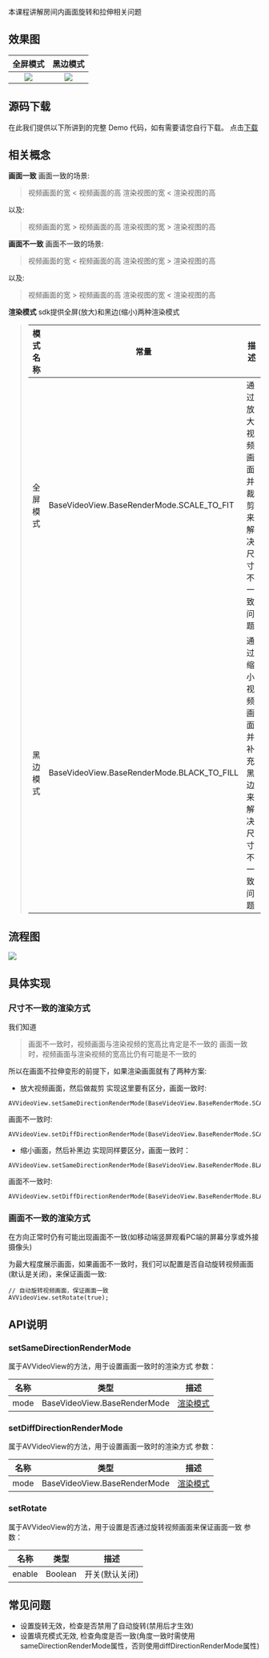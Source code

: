 ﻿本课程讲解房间内画面旋转和拉伸相关问题

## 效果图
全屏模式|黑边模式
:--:|:--:
![](https://main.qcloudimg.com/raw/b9e44f80ac8826c8d65c9f29ccba6d94.png)|![](https://main.qcloudimg.com/raw/56bf48220b2efc67db1932bd0cda59dc.png)

## 源码下载
在此我们提供以下所讲到的完整 Demo 代码，如有需要请您自行下载。 点击[下载](http://dldir1.qq.com/hudongzhibo/ILiveSDK/Demo/Android/Demo_Rotation.rar)
## 相关概念

**画面一致**
画面一致的场景:
> 视频画面的宽 < 视频画面的高 
> 渲染视图的宽 < 渲染视图的高

以及:
> 视频画面的宽 > 视频画面的高
> 渲染视图的宽 > 渲染视图的高

**画面不一致**
画面不一致的场景:
> 视频画面的宽 < 视频画面的高 
> 渲染视图的宽 > 渲染视图的高

以及:
> 视频画面的宽 > 视频画面的高
> 渲染视图的宽 < 渲染视图的高

**渲染模式**
sdk提供全屏(放大)和黑边(缩小)两种渲染模式
> |模式名称|常量|描述|
> |--|--|--|
> |全屏模式|BaseVideoView.BaseRenderMode.SCALE_TO_FIT|通过放大视频画面并裁剪来解决尺寸不一致问题|
> |黑边模式|BaseVideoView.BaseRenderMode.BLACK_TO_FILL|通过缩小视频画面并补充黑边来解决尺寸不一致问题|

## 流程图

![](https://main.qcloudimg.com/raw/27b7c9b712ba66641760eafde919d10b.png)

## 具体实现

### 尺寸不一致的渲染方式
我们知道
> 画面不一致时，视频画面与渲染视频的宽高比肯定是不一致的
> 画面一致时，视频画面与渲染视频的宽高比仍有可能是不一致的

所以在画面不拉伸变形的前提下，如果渲染画面就有了两种方案:

* 放大视频画面，然后做裁剪
实现这里要有区分，画面一致时:
```
AVVideoView.setSameDirectionRenderMode(BaseVideoView.BaseRenderMode.SCALE_TO_FIT);
```
画面不一致时:
```
AVVideoView.setDiffDirectionRenderMode(BaseVideoView.BaseRenderMode.SCALE_TO_FIT);
```

* 缩小画面，然后补黑边
实现同样要区分，画面一致时：
```
AVVideoView.setSameDirectionRenderMode(BaseVideoView.BaseRenderMode.BLACK_TO_FILL);
```
画面不一致时:
```
AVVideoView.setDiffDirectionRenderMode(BaseVideoView.BaseRenderMode.BLACK_TO_FILL);
```

### 画面不一致的渲染方式
在方向正常时仍有可能出现画面不一致(如移动端竖屏观看PC端的屏幕分享或外接摄像头)

为最大程度展示画面，如果画面不一致时，我们可以配置是否自动旋转视频画面(默认是关闭)，来保证画面一致:
```
// 自动旋转视频画面，保证画面一致
AVVideoView.setRotate(true);
```

## API说明

### setSameDirectionRenderMode
属于AVVideoView的方法，用于设置画面一致时的渲染方式
参数：

|名称|类型|描述|
|--|--|--|
|mode|BaseVideoView.BaseRenderMode|[渲染模式](#相关概念)|

### setDiffDirectionRenderMode
属于AVVideoView的方法，用于设置画面一致时的渲染方式
参数：

|名称|类型|描述|
|--|--|--|
|mode|BaseVideoView.BaseRenderMode|[渲染模式](#相关概念)|

### setRotate
属于AVVideoView的方法，用于设置是否通过旋转视频画面来保证画面一致
参数：

|名称|类型|描述|
|--|--|--|
|enable|Boolean|开关(默认关闭)|


## 常见问题
* 设置旋转无效，检查是否禁用了自动旋转(禁用后才生效)
* 设置填充模式无效, 检查角度是否一致(角度一致时需使用sameDirectionRenderMode属性，否则使用diffDirectionRenderMode属性)